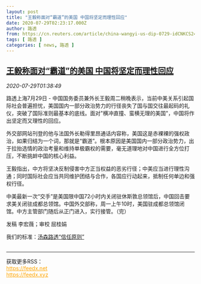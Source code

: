```yaml
---
layout: post
title: "王毅称面对“霸道”的美国 中国将坚定而理性回应"
date: 2020-07-29T02:23:17.000Z
author: 路透
from: https://cn.reuters.com/article/china-wangyi-us-dip-0729-idCNKCS24U05E
tags: [ 路透 ]
categories: [ news, 路透 ]
---
```

<!--1595989397000-->
[王毅称面对“霸道”的美国 中国将坚定而理性回应](https://cn.reuters.com/article/china-wangyi-us-dip-0729-idCNKCS24U05E)
------

<div>
<div><i>2020-07-29T01:38:49</i></div><div class="StandardArticleBody_body"><p>路透上海7月29日 - 中国国务委员兼外长王毅周二稍晚表示，当前中美关系引起国际社会普遍担忧，美国国内一部分政治势力的行径丧失了国与国交往最起码的礼仪，突破了国际准则最基本的底线。面对"横冲直撞、蛮横无理的美国"，中国将作出坚定而又理性的回应。 </p><p>外交部网站刊登的他与法国外长勒得里昂通话内容称，美国这是赤裸裸的强权政治，如果归结为一个词，那就是“霸道”。根本原因是美国国内一部分政治势力，出于拉抬选情的政治考量和维持单极霸权的需要，毫无道理地对中国进行全方位打压，不断挑衅中国的核心利益。 </p><p>王毅指出，中方将坚决反制侵害中方正当权益的恶劣行径；中美应当进行理性沟通；同时国际社会应当共同维护团结与合作，各国应行动起来，抵制任何单边和强权行径。 </p><p>中美最新一次“交手”是美国限中国72小时内关闭驻休斯敦总领馆后，中国回击要求美关闭驻成都总领馆。中国外交部称，周一上午10时，美国驻成都总领馆闭馆。中方主管部门随后从正门进入，实行接管。（完） </p><div class="Attribution_container"><div class="Attribution_attribution"><p class="Attribution_content">发稿 李宏薇；审校 屈桂娟 </p></div></div><div class="StandardArticleBody_trustBadgeContainer"><span class="StandardArticleBody_trustBadgeTitle">我们的标准：</span><span class="trustBadgeUrl"><a href="https://www.thomsonreuters.cn/content/dam/openweb/documents/pdf/china/brochures/about-us-1.pdf">汤森路透“信任原则”</a></span></div></div><br><hr><div>获取更多RSS：<br><a href="https://feedx.net" style="color:orange" target="_blank">https://feedx.net</a> <br><a href="https://feedx.xyz" style="color:orange" target="_blank">https://feedx.xyz</a><br></div>
</div>
